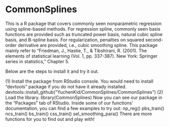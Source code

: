 # CommonSplines
This is a R package that covers commonly seen nonparametric regression using spline-based methods. For regression spline, commonly seen basis functions are provided such as truncated power basis, natural cubic spline basis, and B-spline basis. For regularization, penalties on squared second-order derivative are provided, i.e., cubic smoothing spline. This package mainly refer to “Friedman, J., Hastie, T., & Tibshirani, R. (2001). The elements of statistical learning (Vol. 1, pp. 337-387). New York: Springer series in statistics,” Chapter 5.

Below are the steps to install it and try it out. 

(1) Install the package from RStudio console. You would need to install “devtools” package if you do not have it already installed.
      devtools::install_github("YuchenKid/CommonSplines/CommonSplines”)
(2) Load the library.
      library(CommonSplines)
Now you can see our package in the “Packages” tab of RStudio. Inside some of our functions' documentation, you can find a few examples to try out:
      np_reg()
      pbs_train()
      ncs_train()
      bs_train()
      css_train()
      sel_smoothing_para()
There are more functions for you to find out and play with!
